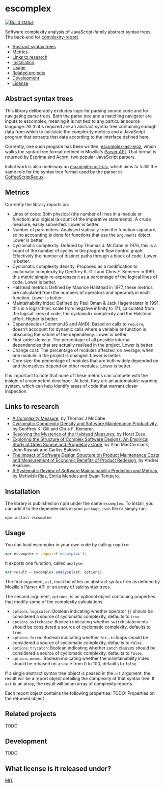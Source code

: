 # escomplex

[![Build status][ci-image]][ci-status]

Software complexity analysis
of JavaScript-family abstract syntax trees.
The back-end for [complexity-report].

* [Abstract syntax trees](#abstract-syntax-trees)
* [Metrics](#metrics)
* [Links to research](#links-to-research)
* [Installation](#installation)
* [Usage](#usage)
* [Related projects](#related-projects)
* [Development](#development)
* [License](#license)

## Abstract syntax trees

This library deliberately excludes
logic for parsing source code
and for navigating parse trees.
Both the parse tree
and a matching navigator
are inputs to escomplex,
meaning it is not tied
to any particular source language.
All that's required
are an abstract syntax tree
containing enough data
from which to calculate
the complexity metrics
and a JavaScript program
that extracts that data
according to the interface
defined here.

Currently,
one such program
has been written,
[escomplex-ast-moz],
which walks the
syntax tree format
defined in
Mozilla's [Parser API][api].
That format is returned
by [Esprima]
and [Acorn],
two popular JavaScript parsers.

Initial work
is also underway
on [escomplex-ast-csr],
which aims to fulfill
the same role
for the syntax tree format
used by the parser
in [CoffeeScriptRedux].

## Metrics

Currently the library reports on:

* Lines of code:
  Both physical (the number of lines in a module or function)
  and logical (a count of the imperative statements).
  A crude measure,
  easily subverted.
  Lower is better.
* Number of parameters:
  Analysed statically
  from the function signature,
  so no accounting is done
  for functions that use the `arguments` object.
  Lower is better.
* Cyclomatic complexity:
  Defined by Thomas J. McCabe in 1976,
  this is a count of the number of cycles
  in the program flow control graph.
  Effectively the number of distinct paths
  through a block of code.
  Lower is better.
* Cyclomatic complexity density:
  Proposed as a modification
  to cyclomatic complexity
  by Geoffrey K. Gill and Chris F. Kemerer in 1991,
  this metric simply re-expresses it
  as a percentage of the logical lines of code.
  Lower is better.
* Halstead metrics:
  Defined by Maurice Halstead in 1977,
  these metrics are calculated
  from the numbers of operators
  and operands in each function.
  Lower is better.
* Maintainability index:
  Defined by Paul Oman & Jack Hagemeister in 1991,
  this is a logarithmic scale
  from negative infinity to 171,
  calculated from
  the logical lines of code,
  the cyclomatix complexity
  and the Halstead effort.
  Higher is better.
* Dependencies (CommonJS and AMD):
  Based on calls to `require`,
  doesn't acccount for dynamic calls
  where a variable or function is
  obscuring the nature of the dependency.
  Lower is better.
* First-order density:
  The percentage of all possible internal dependencies
  that are actually realised in the project.
  Lower is better.
* Change cost:
  The percentage of modules affected,
  on average,
  when one module in the project
  is changed.
  Lower is better.
* Core size:
  the percentage of modules
  that are both widely depended on
  and themselves depend on other modules.
  Lower is better.

It is important to note
that none of these metrics
can compete with the insight
of a competent developer.
At best,
they are an automatable warning system,
which can help identify areas of code
that warrant closer inspection.

## Links to research

* [A Complexity Measure][mccabe],
  by Thomas J McCabe.
* [Cyclomatic Complexity Density and Software Maintenance Productivity][gillkemerer],
  by Geoffrey K. Gill and Chris F. Kemerer.
* [Resolving the Mysteries of the Halstead Measures][horstzuse],
  by Horst Zuse.
* [Exploring the Structure of Complex Software Designs: An Empirical Study of Open Source and Proprietary Code][dsm],
  by Alan MacCormack, John Rusnak and Carliss Baldwin.
* [The Impact of Software Design Structure on Product Maintenance Costs and Measurement of Economic Benefits of Product Redesign][akaikine],
  by Andrei Akaikine.
* [A Systematic Review of Software Maintainability Prediction and Metrics][review],
  by Mehwish Riaz, Emilia Mendes and Ewan Tempero.

## Installation

The library is published on npm
under the name `escomplex`.
To install,
you can add it to the dependencies
in your `package.json` file
or simply run:

```
npm install escomplex
```

## Usage

You can load escomplex
in your own code
by calling `require`:

```javascript
var escomplex = require('escomplex');
```

It exports one function,
called `analyse`:

```javascript
var result = escomplex.analyse(ast, options);
```

The first argument, `ast`,
must be either
an abstract syntax tree
as defined by Mozilla's Parser API
or an array of said syntax trees.

The second argument, `options`,
is an optional object
containing properties that modify
some of the complexity calculations:

* `options.logicalor`:
  Boolean indicating whether operator `||`
  should be considered a source of cyclomatic complexity,
  defaults to `true`.
* `options.switchcase`:
  Boolean indicating whether `switch` statements
  should be considered a source of cyclomatic complexity,
  defaults to `true`.
* `options.forin`:
  Boolean indicating whether `for`...`in` loops
  should be considered a source of cyclomatic complexity,
  defaults to `false`.
* `options.trycatch`:
  Boolean indicating whether `catch` clauses
  should be considered a source of cyclomatic complexity,
  defaults to `false`.
* `options.newmi`:
  Boolean indicating whether the maintainability
  index should be rebased on a scale from 0 to 100,
  defaults to `false`.

If a single abstract syntax tree object
is passed in the `ast` argument,
the result will be a report object
detailing the complexity of that syntax tree.
If `ast` is an array,
the result will be an array of complexity reports.

Each report object
contains the following properties:
TODO: Properties on the returned object

## Related projects

TODO

## Development

TODO

## What license is it released under?

[MIT][license]

[ci-image]: https://secure.travis-ci.org/philbooth/escomplex.png?branch=master
[ci-status]: http://travis-ci.org/#!/philbooth/escomplex
[complexity-report]: https://github.com/philbooth/complexity-report
[escomplex-ast-moz]: https://github.com/philbooth/escomplex-ast-moz
[api]: https://developer.mozilla.org/en-US/docs/SpiderMonkey/Parser_API
[esprima]: http://esprima.org/
[acorn]: http://marijnhaverbeke.nl/acorn
[escomplex-ast-csr]: https://github.com/philbooth/escomplex-ast-csr
[coffeescriptredux]: https://github.com/michaelficarra/CoffeeScriptRedux
[mccabe]: http://www.literateprogramming.com/mccabe.pdf
[gillkemerer]: http://www.pitt.edu/~ckemerer/CK%20research%20papers/CyclomaticComplexityDensity_GillKemerer91.pdf
[horstzuse]: http://horst-zuse.homepage.t-online.de/z-halstead-final-05-1.pdf
[dsm]: http://www.people.hbs.edu/cbaldwin/DR2/MRBDesignStructure17thSep1.pdf
[akaikine]: http://sdm.mit.edu/docs/akaikine_thesis.pdf
[review]: http://www.rose-hulman.edu/Users/faculty/young/CS-Classes/csse575/Resources/maintainabilityMeas05314233.pdf
[license]: https://github.com/philbooth/escomplex/blob/master/COPYING
[msvariant]: http://blogs.msdn.com/b/codeanalysis/archive/2007/11/20/maintainability-index-range-and-meaning.aspx
[jarrod]: http://jarrodoverson.com/blog/about
[plato]: https://github.com/jsoverson/plato
[grunt-complexity]: https://github.com/vigetlabs/grunt-complexity
[bob]: https://github.com/cliffano/bob
[cardio]: https://github.com/auchenberg/cardio
[brackets-crjs]: https://github.com/sahlas/brackets-crjs
[node]: http://nodejs.org/
[npm]: https://npmjs.org/
[jshint]: https://github.com/jshint/node-jshint
[mocha]: http://visionmedia.github.com/mocha
[chai]: http://chaijs.com/

